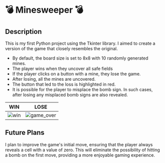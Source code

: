 # 💣  Minesweeper 💣

## Description

This is my first Python project using the Tkinter library. I aimed to create a version of the game that closely resembles the original.
- By default, the board size is set to 8x8 with 10 randomly generated mines.
- The player wins when they uncover all safe fields
- If the player clicks on a button with a mine, they lose the game.
- After losing, all the mines are uncovered.
- The button that led to the loss is highlighted in red.
- It is possible for the player to misplace the bomb sign. In such cases, after losing any misplaced bomb signs are also revealed.

WIN             |  LOSE
:-------------------------:|:-------------------------:
![win](https://github.com/MariannaTybura/minesweeper/assets/97408733/d4a3d86c-eef7-4548-a929-842271d21124)  |  ![game_over](https://github.com/MariannaTybura/minesweeper/assets/97408733/ecf633c5-85df-4917-8af0-84bb453fbfa2)

## Future Plans

I plan to improve the game's initial move, ensuring that the player always reveals a cell with a value of zero. This will eliminate the possibility of hitting a bomb on the first move, providing a more enjoyable gaming experience.
